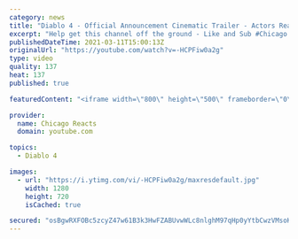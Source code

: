 ```yaml
---
category: news
title: "Diablo 4 - Official Announcement Cinematic Trailer - Actors React"
excerpt: "Help get this channel off the ground - Like and Sub #Chicago #Blind #React."
publishedDateTime: 2021-03-11T15:00:13Z
originalUrl: "https://youtube.com/watch?v=-HCPFiw0a2g"
type: video
quality: 137
heat: 137
published: true

featuredContent: "<iframe width=\"800\" height=\"500\" frameborder=\"0\" src=\"https://www.youtube.com/embed/-HCPFiw0a2g\" allow=\"accelerometer; autoplay; encrypted-media; gyroscope; picture-in-picture\" allowfullscreen></iframe>"

provider:
  name: Chicago Reacts
  domain: youtube.com

topics:
  - Diablo 4

images:
  - url: "https://i.ytimg.com/vi/-HCPFiw0a2g/maxresdefault.jpg"
    width: 1280
    height: 720
    isCached: true

secured: "osBgwRXFOBc5zcyZ47w61B3k3HwFZABUvwWLc8nlghM97qHp0yYtbCwzVMsoK3fnerrnNjph28gVq6/8OT2o0rV8/xVaT+xJAJFGI6CHm9teSPRPm3YVtFT0+remmQPo1jl370e4D1b3sWE9yuWlTt4idSRtK5jZcLprS4Hje8uKj26qkRtfn1m8mHIokdOi0aWemQrMT5Xo1WudP1Ff1wEi+ha01VyxDPjMv6vBR7LJZXeatEukP5EEuxWPVgccvV8euKtt0vOGeB2IRKxR/GZ5B/W3stcfRKNnISom1IwIYzPrvrgY25BmLBcjf7C2wTKiEvPwIjoKywmi7q4bB1sMWRaRvLyGbEEPTCEFAPL3SjbVeafxyIBb66J4E0wZHGFukpmrmiZ81Ifd5759XGwXK2eP3VIVRd41kIJcHkAFchI2VDXN/UJOiemn3QoG;99lzYbkg1GVUt3+MIg1R6A=="
---
```



